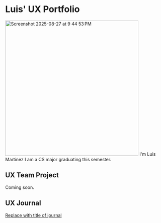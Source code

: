 # Luis' UX Portfolio
<img width="423" height="431" alt="Screenshot 2025-08-27 at 9 44 53 PM" src="https://github.com/user-attachments/assets/047db8d5-be7a-424e-b79e-7fd7d7dcb5d3" />
I'm Luis Martinez I am a CS major graduating this semester.

## UX Team Project

Coming soon.

## UX Journal

[Replace with title of journal](journal/)
